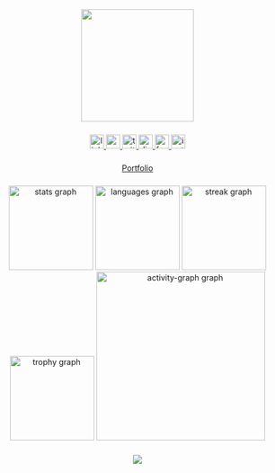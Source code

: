<div align="center">
<img height="200" src="https://i.imgflip.com/93vygu.gif"  />
</div>

###

<div align="center">
  <a target="_blank" href="https://www.linkedin.com/in/kenneth-james-macas-macas-9b8744313/"><img src="https://img.shields.io/static/v1?message=LinkedIn&logo=linkedin&label=&color=0077B5&logoColor=white&labelColor=&style=for-the-badge" height="25" alt="linkedin logo"  />
</a>
  <a target="_blank" href="https://www.youtube.com/@soliken4076">
    <img src="https://img.shields.io/static/v1?message=Youtube&logo=youtube&label=&color=FF0000&logoColor=white&labelColor=&style=for-the-badge" height="25" alt="youtube logo"  />
</a>
  <a target="_blank" href="https://x.com/sphvoid_">
      <img src="https://img.shields.io/static/v1?message=Twitter&logo=twitter&label=&color=1DA1F2&logoColor=white&labelColor=&style=for-the-badge" height="25" alt="twitter logo"  />
  </a>
  <a target="_blank" href="https://discordapp.com/users/581666492387688448">
    <img src="https://img.shields.io/static/v1?message=Discord&logo=discord&label=&color=7289DA&logoColor=white&labelColor=&style=for-the-badge" height="25" alt="discord logo"  />
  </a>
 <a target="_blank" href="https://www.facebook.com/solituderyisnc/">
     <img src="https://img.shields.io/static/v1?message=Facebook&logo=facebook&label=&color=1877F2&logoColor=white&labelColor=&style=for-the-badge" height="25" alt="facebook logo"  />
 </a>
<a target="_blank" href="https://www.instagram.com/soliken02/">
  <img src="https://img.shields.io/static/v1?message=Instagram&logo=instagram&label=&color=E4405F&logoColor=white&labelColor=&style=for-the-badge" height="25" alt="instagram logo"  />
</a>
</div>

###

<div align="center">
  <a target="_blank" href="https://www.google.com"><label>Portfolio</label></a>
</div>

###

<div align="center">
  <img src="https://github-readme-stats.vercel.app/api?username=soliken1&hide_title=false&hide_rank=false&show_icons=true&include_all_commits=true&count_private=true&disable_animations=false&theme=dracula&locale=en&hide_border=false&order=1" height="150" alt="stats graph"  />
  <img src="https://github-readme-stats.vercel.app/api/top-langs?username=soliken1&locale=en&hide_title=false&layout=compact&card_width=320&langs_count=5&theme=dracula&hide_border=false&order=2" height="150" alt="languages graph"  />
  <img src="https://streak-stats.demolab.com?user=soliken1&locale=en&mode=daily&theme=dracula&hide_border=false&border_radius=5&order=3" height="150" alt="streak graph"  />
  <img src="https://github-profile-trophy.vercel.app?username=soliken1&theme=dracula&column=-1&row=1&margin-w=25&margin-h=5&no-bg=false&no-frame=false&order=4" height="150" alt="trophy graph"  />
  <img src="https://github-readme-activity-graph.vercel.app/graph?username=soliken1&radius=16&theme=react&area=true&order=5&hide_title=false&area_color=fda4af&line=fda4af&point=f43f5e" height="300" alt="activity-graph graph"  />
</div>

###

<div align="center">
  <img src="https://profile-counter.glitch.me/soliken1/count.svg?"  />
</div>

###
